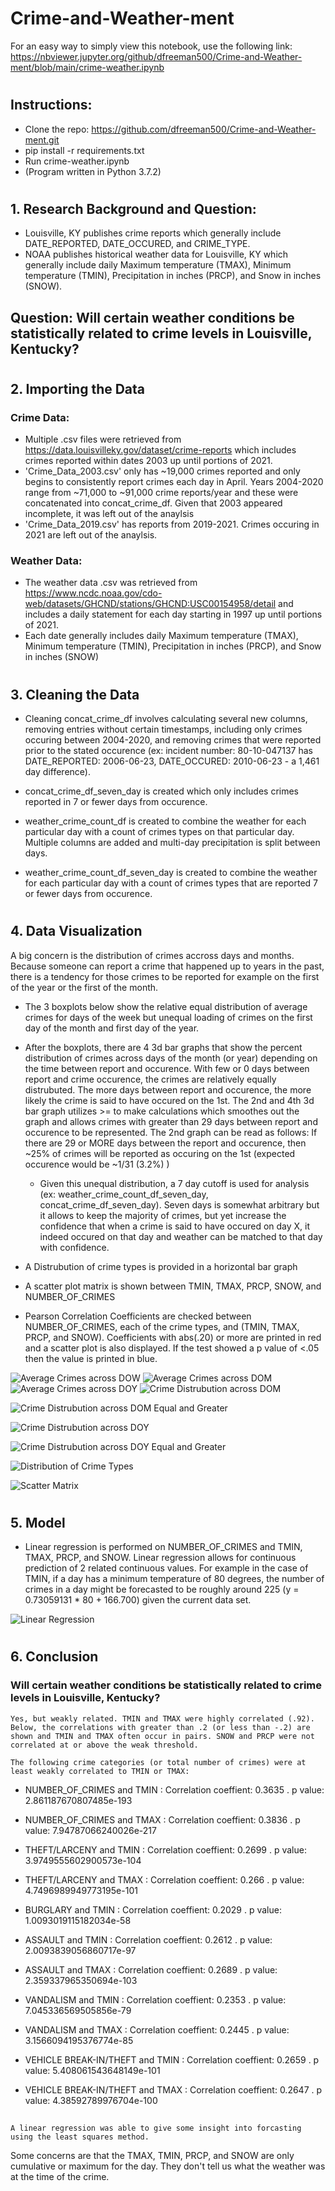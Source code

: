 # Crime-and-Weather-ment


For an easy way to simply view this notebook, use the following link:
https://nbviewer.jupyter.org/github/dfreeman500/Crime-and-Weather-ment/blob/main/crime-weather.ipynb

#
## Instructions:

* Clone the repo:  https://github.com/dfreeman500/Crime-and-Weather-ment.git
* pip install -r requirements.txt
* Run crime-weather.ipynb 
* (Program written in Python 3.7.2)

#
#


## 1. Research Background and Question:
* Louisville, KY publishes crime reports which generally include DATE_REPORTED, DATE_OCCURED, and CRIME_TYPE.
* NOAA publishes historical weather data for Louisville, KY which generally include daily Maximum temperature (TMAX), Minimum temperature (TMIN), Precipitation in inches (PRCP), and Snow in inches (SNOW).

## Question: Will certain weather conditions be statistically related to crime levels in Louisville, Kentucky?

#
## 2. Importing the Data

### Crime Data:
* Multiple .csv files were retrieved from  https://data.louisvilleky.gov/dataset/crime-reports which includes crimes reported within dates 2003 up until portions of 2021.
* 'Crime_Data_2003.csv' only has ~19,000 crimes reported and only begins to consistently report crimes each day in April. Years 2004-2020 range from ~71,000 to ~91,000 crime reports/year and these were concatenated into concat_crime_df. Given that 2003 appeared incomplete, it was left out of the anaylsis
* 'Crime_Data_2019.csv' has reports from 2019-2021. Crimes occuring in 2021 are left out of the anaylsis.


### Weather Data:
* The weather data .csv was retrieved from https://www.ncdc.noaa.gov/cdo-web/datasets/GHCND/stations/GHCND:USC00154958/detail and includes a daily statement for each day starting in 1997 up until portions of 2021.
* Each date generally includes daily Maximum temperature (TMAX), Minimum temperature (TMIN), Precipitation in inches (PRCP), and Snow in inches (SNOW)

#
## 3. Cleaning the Data
* Cleaning concat_crime_df involves calculating several new columns, removing entries without certain timestamps, including only crimes occuring between 2004-2020, and removing crimes that were reported prior to the stated occurence (ex: incident number: 80-10-047137 has DATE_REPORTED: 2006-06-23, DATE_OCCURED: 2010-06-23 - a 1,461 day difference).

* concat_crime_df_seven_day is created which only includes crimes reported in 7 or fewer days from occurence.

* weather_crime_count_df is created to combine the weather for each particular day with a count of crimes types on that particular day. Multiple columns are added and multi-day precipitation is split between days.

* weather_crime_count_df_seven_day is created to combine the weather for each particular day with a count of crimes types that are reported 7 or fewer days from occurence.

#

## 4. Data Visualization
A big concern is the distribution of crimes accross days and months. Because someone can report a crime that happened up to years in the past, there is a tendency for those crimes to be reported for example on the first of the year or the first of the month. 

* The 3 boxplots below show the relative equal distribution of average crimes for days of the week but unequal loading of crimes on the first day of the month and first day of the year. 

* After the boxplots, there are 4 3d bar graphs that show the percent distribution of crimes across days of the month (or year) depending on the time between report and occurence. With few or 0 days between report and crime occurence, the crimes are relatively equally distrubuted. The more days between report and occurence, the more likely the crime is said to have occured on the 1st.  The 2nd and 4th 3d bar graph utilizes >= to make calculations which smoothes out the graph and allows crimes with greater than 29 days between report and occurence to be represented. The 2nd graph can be read as follows: If there are 29 or MORE days between the report and occurence, then ~25% of crimes will be reported as occuring on the 1st (expected occurence would be ~1/31 (3.2%) )

    * Given this unequal distribution, a 7 day cutoff is used for analysis (ex: weather_crime_count_df_seven_day, concat_crime_df_seven_day). Seven days is somewhat arbitrary but it allows to keep the majority of crimes, but yet increase the confidence that when a crime is said to have occured on day X, it indeed occured on that day and weather can be matched to that day with confidence.

* A Distrubution of crime types is provided in a horizontal bar graph

* A scatter plot matrix is shown between TMIN, TMAX, PRCP, SNOW, and NUMBER_OF_CRIMES

* Pearson Correlation Coefficients are checked between NUMBER_OF_CRIMES, each of the crime types, and (TMIN, TMAX, PRCP, and SNOW). Coefficients with abs(.20) or more are printed in red and a scatter plot is also displayed. If the test showed a p value of <.05 then the value is printed in blue. 

![Average Crimes across DOW ](images/AvgCrimesDOW.png) 
![Average Crimes across DOM ](images/AvgCrimesDOM.png) 
![Average Crimes across DOY ](images/AvgCrimesDOY.png) 
![Crime Distrubution across DOM ](images/DistributionDOM.png)

![Crime Distrubution across DOM Equal and Greater ](images/DistributionDOMGreatEqual.png)

![Crime Distrubution across DOY](images/DistributionDOY.png)

![Crime Distrubution across DOY Equal and Greater ](images/DistributionDOYGreatEqual.png)

![Distribution of Crime Types](images/CrimeTypeDistribution.png)

![Scatter Matrix](images/ScatterMatrix.png)

#

## 5. Model

* Linear regression is performed on NUMBER_OF_CRIMES and TMIN, TMAX, PRCP, and SNOW. Linear regression allows for continuous prediction of 2 related continuous values. For example in the case of TMIN, if a day has a minimum temperature of 80 degrees, the number of crimes in a day might be forecasted to be roughly around 225 (y = 0.73059131 * 80 + 166.700) given the current data set.

 ![Linear Regression](images/LinearRegression.png)


#

## 6. Conclusion
### Will certain weather conditions be statistically related to crime levels in Louisville, Kentucky?
    Yes, but weakly related. TMIN and TMAX were highly correlated (.92). Below, the correlations with greater than .2 (or less than -.2) are shown and TMIN and TMAX often occur in pairs. SNOW and PRCP were not correlated at or above the weak threshold. 
    
    The following crime categories (or total number of crimes) were at least weakly correlated to TMIN or TMAX: 

* NUMBER_OF_CRIMES and TMIN : Correlation coeffient:  0.3635  . p value:  2.861187670807485e-193 
* NUMBER_OF_CRIMES and TMAX : Correlation coeffient:  0.3836  . p value:  7.94787066240026e-217 

* THEFT/LARCENY and TMIN : Correlation coeffient:  0.2699  . p value:  3.9749555602900573e-104 
* THEFT/LARCENY and TMAX : Correlation coeffient:  0.266  . p value:  4.7496989949773195e-101

* BURGLARY and TMIN : Correlation coeffient:  0.2029  . p value:  1.0093019115182034e-58 

* ASSAULT and TMIN : Correlation coeffient:  0.2612  . p value:  2.0093839056860717e-97 
* ASSAULT and TMAX : Correlation coeffient:  0.2689  . p value:  2.359337965350694e-103

* VANDALISM and TMIN : Correlation coeffient:  0.2353  . p value:  7.045336569505856e-79 
* VANDALISM and TMAX : Correlation coeffient:  0.2445  . p value:  3.1566094195376774e-85 

* VEHICLE BREAK-IN/THEFT and TMIN : Correlation coeffient:  0.2659  . p value:  5.408061543648149e-101 
* VEHICLE BREAK-IN/THEFT and TMAX : Correlation coeffient:  0.2647  . p value:  4.38592789976704e-100 
##
    A linear regression was able to give some insight into forcasting using the least squares method.


Some concerns are that the TMAX, TMIN, PRCP, and SNOW are only cumulative or maximum for the day. They don't tell us what the weather was at the time of the crime. 

#

<!-- * ### Louisville 'Hourly' weather data was scraped from https://www.wunderground.com/history/daily/KSDF/date/ using the following program: https://github.com/dfreeman500/Scrape-Wunderground
    * 'Wunderground_KSDF_weather_2004-2020.csv' provides weather data from 2004 until portions of 2021
    * In general, this provides at least 24 observations (including: temp, humidity, precipitation, etc) per day. One day has 0 information and one day has 84 observations. 
    * General Data issues/Concerns:
        * Days with less than 24 observations (particularly only 1-2) generally appear unreliable. For example '0' degrees is a common temp. The highest temps (ex: >130) or windspeeds (ex: >100) appear on days with only 1 or 2 observations.
        * In general, days with 24 or more observations appear to be reasonable (i.e. temps gradually change with each observation). One caveat to this is that occasionally, observations **appear** to be out of order. For example: an observation at 11:56 PM may appear as the first observation on the webpage for Day Z (within the AM section) but given the trend of temperature change, it may belong within Day Y's observation. However, because scraping is done per day/page, the 11:56 PM entry is tagged as Day Z when it likely should be Day Y.  -->

